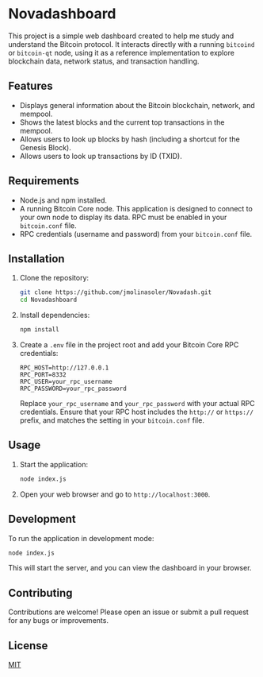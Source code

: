  # Novadashboard
 
 This project is a simple web dashboard created to help me study and understand the Bitcoin protocol. It interacts directly with a running `bitcoind` or `bitcoin-qt` node, using it as a reference implementation to explore blockchain data, network status, and transaction handling.
 
 ## Features
 
 *   Displays general information about the Bitcoin blockchain, network, and mempool.
 *   Shows the latest blocks and the current top transactions in the mempool.
 *   Allows users to look up blocks by hash (including a shortcut for the Genesis Block).
 *   Allows users to look up transactions by ID (TXID).
 
 ## Requirements
 
 *   Node.js and npm installed.
 *   A running Bitcoin Core node. This application is designed to connect to your own node to display its data. RPC must be enabled in your `bitcoin.conf` file.
 *   RPC credentials (username and password) from your `bitcoin.conf` file.
 
 ## Installation
 
 1.  Clone the repository:
 
     ```bash
     git clone https://github.com/jmolinasoler/Novadash.git
     cd Novadashboard
     ```
 
 2.  Install dependencies:
 
     ```bash
     npm install
     ```
 
 3.  Create a `.env` file in the project root and add your Bitcoin Core RPC credentials:
 
     ```
     RPC_HOST=http://127.0.0.1
     RPC_PORT=8332
     RPC_USER=your_rpc_username
     RPC_PASSWORD=your_rpc_password
     ```
     Replace `your_rpc_username` and `your_rpc_password` with your actual RPC credentials.  Ensure that your RPC host includes the `http://` or `https://` prefix, and matches the setting in your `bitcoin.conf` file.
 
 ## Usage
 
 1.  Start the application:
 
     ```bash
     node index.js
     ```
 
 2.  Open your web browser and go to `http://localhost:3000`.
 
 ## Development
 
 To run the application in development mode:
 
 ```bash
 node index.js 
 ```
 
 This will start the server, and you can view the dashboard in your browser.
 
 ## Contributing
 
 Contributions are welcome! Please open an issue or submit a pull request for any bugs or improvements.
 
 ## License
 
 [MIT](LICENSE)